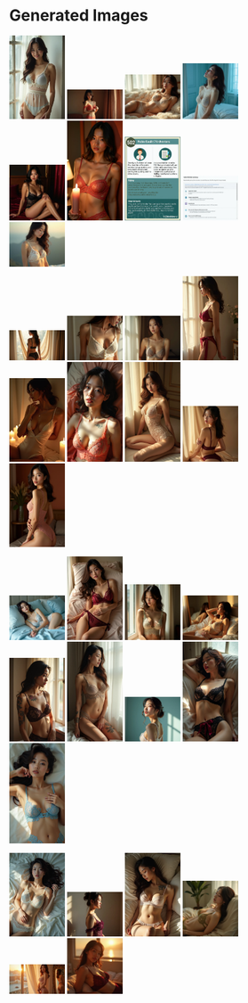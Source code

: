 # Generated Images



<img src="2025_07_25_01.webp" width="100"/> <img src="2025_07_25_02.webp" width="100"/> <img src="2025_07_25_03.webp" width="100"/> <img src="2025_07_25_04.webp" width="100"/> <img src="2025_07_25_05.webp" width="100"/> <img src="2025_07_25_06.webp" width="100"/> <img src="2025_07_25_07.webp" width="100"/> <img src="2025_07_25_08.webp" width="100"/> <img src="2025_07_25_09.webp" width="100"/>

<img src="2025_07_25_10.webp" width="100"/> <img src="2025_07_25_11.webp" width="100"/> <img src="2025_07_25_12.webp" width="100"/> <img src="2025_07_25_13.webp" width="100"/> <img src="2025_07_25_14.webp" width="100"/> <img src="2025_07_25_15.webp" width="100"/> <img src="2025_07_25_16.webp" width="100"/> <img src="2025_07_25_17.webp" width="100"/> <img src="2025_07_25_18.webp" width="100"/>

<img src="2025_07_25_19.webp" width="100"/> <img src="2025_07_25_20.webp" width="100"/> <img src="2025_07_25_21.webp" width="100"/> <img src="2025_07_25_22.webp" width="100"/> <img src="2025_07_25_23.webp" width="100"/> <img src="2025_07_25_24.webp" width="100"/> <img src="2025_07_25_25.webp" width="100"/> <img src="2025_07_25_26.webp" width="100"/> <img src="2025_07_25_27.webp" width="100"/>

<img src="2025_07_25_28.webp" width="100"/> <img src="2025_07_25_29.webp" width="100"/> <img src="2025_07_25_30.webp" width="100"/> <img src="2025_07_25_31.webp" width="100"/> <img src="2025_07_25_32.webp" width="100"/> <img src="2025_07_25_33.webp" width="100"/>